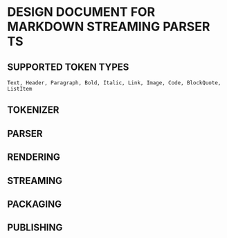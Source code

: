 # DESIGN DOCUMENT FOR MARKDOWN STREAMING PARSER TS

## SUPPORTED TOKEN TYPES

```text
Text, Header, Paragraph, Bold, Italic, Link, Image, Code, BlockQuote, ListItem
```

## TOKENIZER




## PARSER

## RENDERING

## STREAMING

## PACKAGING

## PUBLISHING
